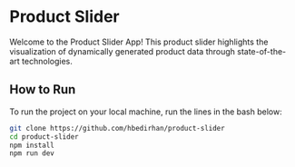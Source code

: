 # Product Slider

Welcome to the Product Slider App! This product slider highlights the visualization of dynamically generated product data through state-of-the-art technologies.

## How to Run

To run the project on your local machine, run the lines in the bash below:

   ```bash
   git clone https://github.com/hbedirhan/product-slider
   cd product-slider
   npm install
   npm run dev